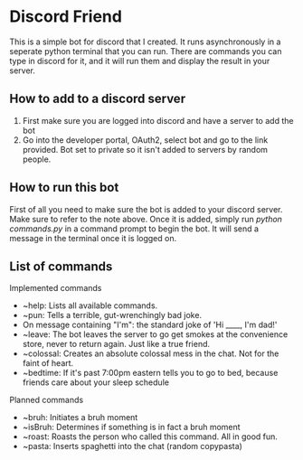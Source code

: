 # Discord Friend
This is a simple bot for discord that I created. It runs asynchronously in a seperate python terminal that you can run. There are commands you can type in discord for it, and it will run them and display the result in your server.

## How to add to a discord server
1. First make sure you are logged into discord and have a server to add the bot
2. Go into the developer portal, OAuth2, select bot and go to the link provided. Bot set to private so it isn't added to servers by random people.

## How to run this bot
First of all you need to make sure the bot is added to your discord server. Make sure to refer to the note above. Once it is added, simply run *python commands.py* in a command prompt to begin the bot. It will send a message in the terminal once it is logged on.

## List of commands
Implemented commands
* ~help: Lists all available commands.
* ~pun: Tells a terrible, gut-wrenchingly bad joke.
* On message containing "I'm": the standard joke of 'Hi ____, I'm dad!'
* ~leave: The bot leaves the server to go get smokes at the convenience store, never to return again. Just like a true friend.
* ~colossal: Creates an absolute colossal mess in the chat. Not for the faint of heart.
* ~bedtime: If it's past 7:00pm eastern tells you to go to bed, because friends care about your sleep schedule

Planned commands
* ~bruh: Initiates a bruh moment
* ~isBruh: Determines if something is in fact a bruh moment
* ~roast: Roasts the person who called this command. All in good fun.
* ~pasta: Inserts spaghetti into the chat (random copypasta)
